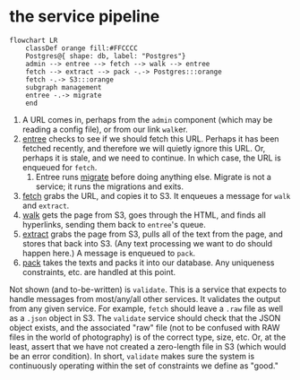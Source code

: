 # the service pipeline

```mermaid
flowchart LR     
    classDef orange fill:#FFCCCC
    Postgres@{ shape: db, label: "Postgres"}
    admin --> entree --> fetch --> walk --> entree 
    fetch --> extract --> pack -.-> Postgres:::orange
    fetch -.-> S3:::orange
    subgraph management
    entree -.-> migrate
    end
```


1. A URL comes in, perhaps from the `admin` component (which may be reading a config file), or from our link `walk`er.
2. [entree](entree.md) checks to see if we should fetch this URL. Perhaps it has been fetched recently, and therefore we will quietly ignore this URL. Or, perhaps it is stale, and we need to continue. In which case, the URL is enqueued for `fetch`.
      1. Entree runs [migrate](migrate.md) before doing anything else. Migrate is not a service; it runs the migrations and exits. 
3. [fetch](fetch.md) grabs the URL, and copies it to S3. It enqueues a message for `walk` and `extract`.
4. [walk](walk.md) gets the page from S3, goes through the HTML, and finds all hyperlinks, sending them back to `entree`'s queue.
5. [extract](extract.md) grabs the page from S3, pulls all of the text from the page, and stores that back into S3. (Any text processing we want to do should happen here.) A message is enqueued to `pack`.
6. [pack](pack.md) takes the texts and packs it into our database. Any uniqueness constraints, etc. are handled at this point.

Not shown (and to-be-written) is `validate`. This is a service that expects to handle messages from most/any/all other services. It validates the output from any given service. For example, `fetch` should leave a `.raw` file as well as a `.json` object in S3. The `validate` service should check that the JSON object exists, and the associated "raw" file (not to be confused with RAW files in the world of photography) is of the correct type, size, etc. Or, at the least, assert that we have not created a zero-length file in S3 (which would be an error condition). In short, `validate` makes sure the system is continuously operating within the set of constraints we define as "good."